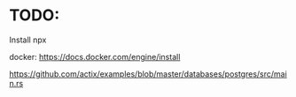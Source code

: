 # TODO:
Install npx

docker:
https://docs.docker.com/engine/install

https://github.com/actix/examples/blob/master/databases/postgres/src/main.rs

